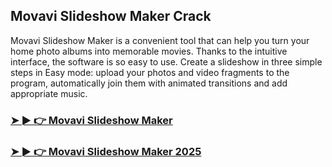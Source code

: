 ## Movavi Slideshow Maker Crack

Movavi Slideshow Maker is a convenient tool that can help you turn your home photo albums into memorable movies. Thanks to the intuitive interface, the software is so easy to use. Create a slideshow in three simple steps in Easy mode: upload your photos and video fragments to the program, automatically join them with animated transitions and add appropriate music.

### [➤ ► 👉 Movavi Slideshow Maker](https://tinyurl.com/9rdtyvz2)

### [➤ ► 👉 Movavi Slideshow Maker 2025](https://tinyurl.com/9rdtyvz2)
